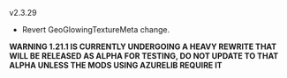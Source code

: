 v2.3.29

- Revert GeoGlowingTextureMeta change.

**WARNING 1.21.1 IS CURRENTLY UNDERGOING A HEAVY REWRITE THAT WILL BE RELEASED AS ALPHA FOR TESTING, DO NOT UPDATE TO THAT ALPHA UNLESS THE MODS USING AZURELIB REQUIRE IT**